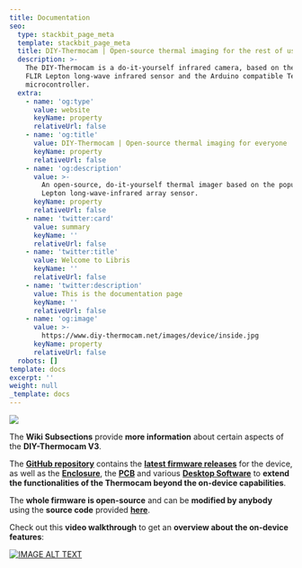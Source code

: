 ```yaml
---
title: Documentation
seo:
  type: stackbit_page_meta
  template: stackbit_page_meta
  title: DIY-Thermocam | Open-source thermal imaging for the rest of us
  description: >-
    The DIY-Thermocam is a do-it-yourself infrared camera, based on the popular
    FLIR Lepton long-wave infrared sensor and the Arduino compatible Teensy 4.1
    microcontroller.
  extra:
    - name: 'og:type'
      value: website
      keyName: property
      relativeUrl: false
    - name: 'og:title'
      value: DIY-Thermocam | Open-source thermal imaging for everyone
      keyName: property
      relativeUrl: false
    - name: 'og:description'
      value: >-
        An open-source, do-it-yourself thermal imager based on the popular FLIR
        Lepton long-wave-infrared array sensor.
      keyName: property
      relativeUrl: false
    - name: 'twitter:card'
      value: summary
      keyName: ''
      relativeUrl: false
    - name: 'twitter:title'
      value: Welcome to Libris
      keyName: ''
      relativeUrl: false
    - name: 'twitter:description'
      value: This is the documentation page
      keyName: ''
      relativeUrl: false
    - name: 'og:image'
      value: >-
        https://www.diy-thermocam.net/images/device/inside.jpg
      keyName: property
      relativeUrl: false
  robots: []
template: docs
excerpt: ''
weight: null
_template: docs
---
```


![](https://www.diy-thermocam.net/images/website/docs.jpg)

The **Wiki Subsections** provide **more information** about certain aspects of the **DIY-Thermocam V3**.

The [**GitHub repository**](https://https://github.com/maxritter/diy-thermocam) contains the [**latest firmware releases**](https://https://github.com/maxritter/diy-thermocam/releases) for the device, as well as the [**Enclosure**](https://https://github.com/maxritter/diy-thermocam/tree/master/enclosure), the [**PCB**](https://https://github.com/maxritter/diy-thermocam/tree/master/pcb) and various [**Desktop Software**](https://https://github.com/maxritter/diy-thermocam/tree/master/software) to **extend the functionalities of the Thermocam beyond the on-device capabilities**. 

The **whole firmware is open-source** and can be **modified by anybody** using the **source code** provided [**here**](https://https://github.com/maxritter/diy-thermocam/tree/master/firmware).

Check out this **video walkthrough** to get an **overview about the on-device features**:

[![IMAGE ALT TEXT](http://img.youtube.com/vi/rnlmHt4fbEg/0.jpg)](http://www.youtube.com/watch?v=rnlmHt4fbEg "DIY-Thermocam V3 Device Walkthrough")
